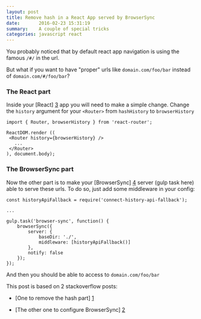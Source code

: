 ```yaml
---
layout: post
title: Remove hash in a React App served by BrowserSync
date:       2016-02-23 15:31:19
summary:    A couple of special tricks
categories: javascript react
---
```


You probably noticed that by default react app navigation is using the famous `/#/` in the url.

But what if you want to have "proper" urls like `domain.com/foo/bar` instead of `domain.com/#/foo/bar`?

### The React part

Inside your [React] [3] app you will need to make a simple change.
Change the `history` argument for your `<Router>` from `hashHistory` to `browserHistory`

```
import { Router, browserHistory } from 'react-router';

ReactDOM.render ((
 <Router history={browserHistory} />
   ...
 </Router>
), document.body);
```

### The BrowserSync part

Now the other part is to make your [BrowserSync] [4] server (gulp task here) able to serve these urls.
To do so, just add some middleware in your config:

```
const historyApiFallback = require('connect-history-api-fallback');

...

gulp.task('browser-sync', function() {
    browserSync({
        server: {
            baseDir: './',
            middleware: [historyApiFallback()]
        },
        notify: false
    });
});
```

And then you should be able to access to `domain.com/foo/bar`

This post is based on 2 stackoverflow posts:
- [One to remove the hash part] [1]
- [The other one to configure BrowserSync] [2]

  [1]: http://stackoverflow.com/a/33108975/2462089
  [2]: http://stackoverflow.com/a/33798349/2462089
  [3]: https://facebook.github.io/react/
  [4]: https://www.browsersync.io/
